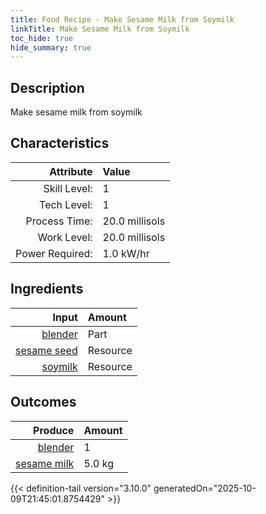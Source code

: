 ```yaml
---
title: Food Recipe - Make Sesame Milk from Soymilk
linkTitle: Make Sesame Milk from Soymilk
toc_hide: true
hide_summary: true
---
```

<!-- This is generated by the MarsSim HelpGenertor, do not edit. -->

## Description
 Make sesame milk from soymilk 

## Characteristics

| Attribute      | Value |
|--------:|:------|
|Skill Level:|1|
|Tech Level:|1|
|Process Time:|20.0 millisols|
|Work Level:|20.0 millisols|
|Power Required:|1.0 kW/hr|

## Ingredients

| Input      | Amount |
|--------:|:------|
|[blender](/docs/definitions/part/blender)|Part|1|
|[sesame seed](/docs/definitions/resource/sesame-seed)|Resource|0.5 kg|
|[soymilk](/docs/definitions/resource/soymilk)|Resource|4.5 kg|

## Outcomes


| Produce      | Amount |
|--------:|:------|
|[blender](/docs/definitions/part/blender)|1|
|[sesame milk](/docs/definitions/resource/sesame-milk)|5.0 kg|



{{< definition-tail version="3.10.0" generatedOn="2025-10-09T21:45:01.8754429" >}}



